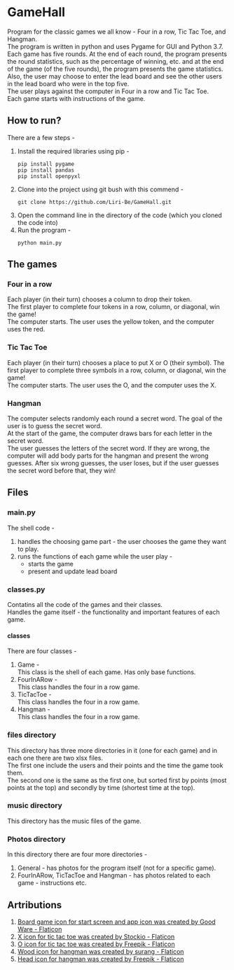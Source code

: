 # GameHall
Program for the classic games we all know - Four in a row, Tic Tac Toe, and Hangman.  
The program is written in python and uses Pygame for GUI and Python 3.7.  
Each game has five rounds. At the end of each round, the program presents the round statistics, such as the percentage of winning, etc. and at the end of the game (of the five rounds), the program presents the game statistics.  
Also, the user may choose to enter the lead board and see the other users in the lead board who were in the top five.  
The user plays against the computer in Four in a row and Tic Tac Toe.  
Each game starts with instructions of the game.

## How to run?
There are a few steps -
1. Install the required libraries using pip - 
    ```
    pip install pygame
    pip install pandas
    pip install openpyxl
    ```
2. Clone into the project using git bush with this commend -  
    ```
    git clone https://github.com/Liri-Be/GameHall.git
    ```  
3. Open the command line in the directory of the code (which you cloned the code into)
4. Run the program - 
    ```
    python main.py
    ```

## The games
### Four in a row   
Each player (in their turn) chooses a column to drop their token.  
The first player to complete four tokens in a row, column, or diagonal, win the game!  
The computer starts. The user uses the yellow token, and the computer uses the red.

### Tic Tac Toe
Each player (in their turn) chooses a place to put X or O (their symbol).
The first player to complete three symbols in a row, column, or diagonal, win the game!  
The computer starts. The user uses the O, and the computer uses the X.

### Hangman
The computer selects randomly each round a secret word. The goal of the user is to guess the secret word.  
At the start of the game, the computer draws bars for each letter in the secret word.  
The user guesses the letters of the secret word. If they are wrong, the computer will add body parts for the hangman and present the wrong guesses. After six wrong guesses, the user loses, but if the user guesses the secret word before that, they win!

## Files
### main.py
The shell code - 
1. handles the choosing game part - the user chooses the game they want to play.
2. runs the functions of each game while the user play - 
    - starts the game
    - present and update lead board

### classes.py
Contatins all the code of the games and their classes.  
Handles the game itself - the functionality and important features of each game.
#### classes
There are four classes - 
1. Game -  
    This class is the shell of each game. Has only base functions.
2. FourInARow -  
    This class handles the four in a row game.
3. TicTacToe -  
    This class handles the four in a row game.
4. Hangman -  
    This class handles the four in a row game.

### files directory
This directory has three more directories in it (one for each game) and in each one there are two xlsx files.  
The first one include the users and their points and the time the game took them.  
The second one is the same as the first one, but sorted first by points (most points at the top) and secondly by time (shortest time at the top).

### music directory
This directory has the music files of the game.

### Photos directory
In this directory there are four more directories -  
1. General - has photos for the program itself (not for a specific game).  
2. FourInARow, TicTacToe and Hangman - has photos related to each game - instructions etc.

## Artributions
1. <a href="https://www.flaticon.com/free-icons/board-game" title="board game icons">Board game icon for start screen and app icon was created by Good Ware - Flaticon</a>  
2. <a href="https://www.flaticon.com/free-icons/x" title="x icons">X icon for tic tac toe was created by Stockio - Flaticon</a>  
3. <a href="https://www.flaticon.com/free-icons/o" title="o icons">O icon for tic tac toe was created by Freepik - Flaticon</a>  
4. <a href="https://www.flaticon.com/free-icons/hangman" title="hangman icons">Wood icon for hangman was created by surang - Flaticon</a>  
5. <a href="https://www.flaticon.com/free-icons/sad" title="sad icons">Head icon for hangman was created by Freepik - Flaticon</a>

